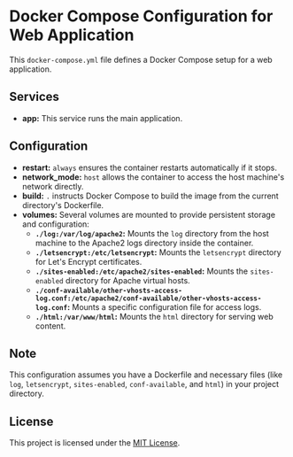 # Docker Compose Configuration for Web Application

This `docker-compose.yml` file defines a Docker Compose setup for a web application.

## Services

* **app:** This service runs the main application.

## Configuration

* **restart:** `always` ensures the container restarts automatically if it stops.
* **network_mode:** `host` allows the container to access the host machine's network directly.
* **build:** `.` instructs Docker Compose to build the image from the current directory's Dockerfile.
* **volumes:** Several volumes are mounted to provide persistent storage and configuration:
    * **`./log:/var/log/apache2`:** Mounts the `log` directory from the host machine to the Apache2 logs directory inside the container.
    * **`./letsencrypt:/etc/letsencrypt`:** Mounts the `letsencrypt` directory for Let's Encrypt certificates.
    * **`./sites-enabled:/etc/apache2/sites-enabled`:** Mounts the `sites-enabled` directory for Apache virtual hosts.
    * **`./conf-available/other-vhosts-access-log.conf:/etc/apache2/conf-available/other-vhosts-access-log.conf`:** Mounts a specific configuration file for access logs.
    * **`./html:/var/www/html`:** Mounts the `html` directory for serving web content.

## Note

This configuration assumes you have a Dockerfile and necessary files (like `log`, `letsencrypt`, `sites-enabled`, `conf-available`, and `html`) in your project directory. 

## License

This project is licensed under the [MIT License](LICENSE).

